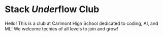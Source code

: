 # Stack *Under*flow Club

Hello! This is a club at Carlmont High School dedicated to coding, AI, and ML! We welcome techies of all levels to join and grow!
